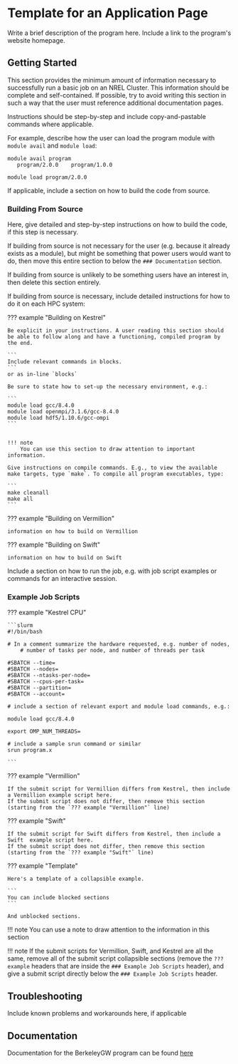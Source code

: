 # Template for an Application Page

Write a brief description of the program here.
Include a link to the program's website homepage.

## Getting Started

This section provides the minimum amount of information necessary to successfully run a basic job on an NREL Cluster.
This information should be complete and self-contained. If possible, try to avoid writing this section in such a way that the user must reference additional documentation pages.

Instructions should be step-by-step and include copy-and-pastable commands where applicable.

For example, describe how the user can load the program module  with `module avail` and `module load`:

```
module avail program
   program/2.0.0    program/1.0.0

module load program/2.0.0
```

If applicable, include a section on how to build the code from source.

### Building From Source

Here, give detailed and step-by-step instructions on how to build the code, if this step is necessary. 

If building from source is not necessary for the user (e.g. because it already exists as a module), but might be something that power users would want to do, then move this entire section to below the `### Documentation` section.

If building from source is unlikely to be something users have  an interest in, then delete this section entirely.

If building from source is necessary, include detailed instructions for how to do it on each HPC system:

??? example "Building on Kestrel"

	Be explicit in your instructions. A user reading this section should be able to follow along and have a functioning, compiled program by the end.
	
	```
	Include relevant commands in blocks.
	```
	or as in-line `blocks`

	Be sure to state how to set-up the necessary environment, e.g.:

	```
	module load gcc/8.4.0
	module load openmpi/3.1.6/gcc-8.4.0
	module load hdf5/1.10.6/gcc-ompi
	```


	!!! note
		You can use this section to draw attention to important information.

	Give instructions on compile commands. E.g., to view the available make targets, type `make`. To compile all program executables, type:

	```
	make cleanall
	make all
	```


??? example "Building on Vermillion"

	information on how to build on Vermillion

??? example "Building on Swift"

	information on how to build on Swift



Include a section on how to run the job, e.g. with job script examples or commands for an interactive session.


### Example Job Scripts

??? example "Kestrel CPU"

	```slurm
	#!/bin/bash

	# In a comment summarize the hardware requested, e.g. number of nodes, 
        # number of tasks per node, and number of threads per task

	#SBATCH --time=
	#SBATCH --nodes=
	#SBATCH --ntasks-per-node=
	#SBATCH --cpus-per-task=
	#SBATCH --partition=
	#SBATCH --account=

	# include a section of relevant export and module load commands, e.g.:

	module load gcc/8.4.0

	export OMP_NUM_THREADS=

	# include a sample srun command or similar
	srun program.x

	```

??? example "Vermillion"

	If the submit script for Vermillion differs from Kestrel, then include a Vermillion example script here.
	If the submit script does not differ, then remove this section (starting from the `??? example "Vermillion"` line)


??? example "Swift"

	If the submit script for Swift differs from Kestrel, then include a Swift  example script here.
	If the submit script does not differ, then remove this section (starting from the `??? example "Swift"` line)


??? example "Template"
	
	Here's a template of a collapsible example.

	```
	You can include blocked sections
	```

	And unblocked sections.
!!! note
	You can use a note to draw attention to the information in this section

!!! note
	If the submit scripts for Vermillion, Swift, and Kestrel are all the same, remove all of the submit script collapsible sections (remove the `??? example` headers that are inside the `### Example Job Scripts` header), and give a submit script directly below the `### Example Job Scripts` header.


## Troubleshooting

Include known problems and workarounds here, if applicable

## Documentation

Documentation for the BerkeleyGW program can be found [here](https://berkeleygw.org/documentation/)

